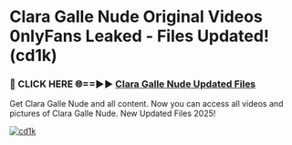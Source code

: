 # Clara Galle Nude Original Videos 0nlyFans Leaked - Files Updated! (cd1k)

<h3>🔴 CLICK HERE 🌐==►► <a href="https://tinyurl.com/5h6xmrr3" rel="nofollow">Clara Galle Nude Updated Files</a></h3>

Get Clara Galle Nude and all content. Now you can access all videos and pictures of Clara Galle Nude. New Updated Files 2025!

[![cd1k](https://i.imgur.com/KVD873Z.gif)](https://tinyurl.com/5h6xmrr3)
